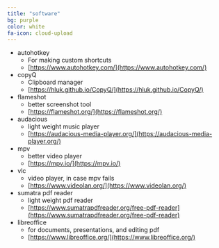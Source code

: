 ```yaml
---
title: "software"
bg: purple
color: white
fa-icon: cloud-upload
---
```


- autohotkey
  - For making custom shortcuts
  - [https://www.autohotkey.com/](https://www.autohotkey.com/)
- copyQ
  - Clipboard manager
  - [https://hluk.github.io/CopyQ/](https://hluk.github.io/CopyQ/)
- flameshot
  - better screenshot tool
  - [https://flameshot.org/](https://flameshot.org/)
- audacious
  - light weight music player
  - [https://audacious-media-player.org/](https://audacious-media-player.org/)
- mpv
  - better video player
  - [https://mpv.io/](https://mpv.io/)
- vlc
  - video player, in case mpv fails
  - [https://www.videolan.org/](https://www.videolan.org/)
- sumatra pdf reader
  - light weight pdf reader
  - [https://www.sumatrapdfreader.org/free-pdf-reader](https://www.sumatrapdfreader.org/free-pdf-reader)
- libreoffice
  - for documents, presentations, and editing pdf
  - [https://www.libreoffice.org/](https://www.libreoffice.org/)